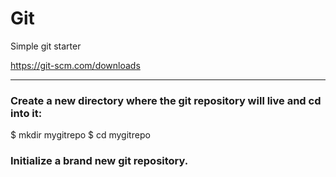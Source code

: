 # Git
Simple git starter

https://git-scm.com/downloads

-----------------------------------------------------

### Create a new directory where the git repository will live and cd into it:
$ mkdir mygitrepo
$ cd mygitrepo

### Initialize a brand new git repository.


